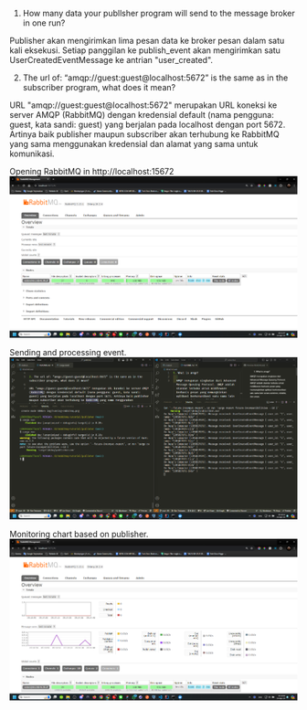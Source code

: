 1. How many data your publlsher program will send to the message broker in one run?  

Publisher akan mengirimkan lima pesan data ke broker pesan dalam satu kali eksekusi. Setiap panggilan ke publish_event akan mengirimkan satu UserCreatedEventMessage ke antrian "user_created".

2. The url of: “amqp://guest:guest@localhost:5672” is the same as in the subscriber program, what does it mean? 

URL "amqp://guest:guest@localhost:5672" merupakan URL koneksi ke server AMQP (RabbitMQ) dengan kredensial default (nama pengguna: guest, kata sandi: guest) yang berjalan pada localhost dengan port 5672. Artinya baik publisher maupun subscriber akan terhubung ke RabbitMQ yang sama menggunakan kredensial dan alamat yang sama untuk komunikasi.


Opening RabbitMQ in http://localhost:15672 
![Running RabbitMQ](img/running-rabbitmq.png)

Sending and processing event.
![Sending and processing event.](img/sending-and-processing-event.png)

Monitoring chart based on publisher.
![Monitoring chart based on publisher](img/monitoring-chart-based-on-publisher.png)